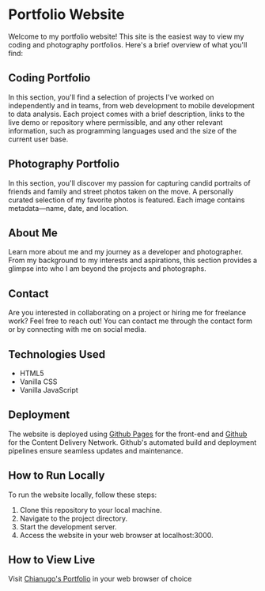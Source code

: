 # Portfolio Website

Welcome to my portfolio website! This site is the easiest way to view my coding and photography portfolios. Here's a brief overview of what you'll find:

## Coding Portfolio

In this section, you'll find a selection of projects I've worked on independently and in teams, from web development to mobile development to data analysis. Each project comes with a brief description, links to the live demo or repository where permissible, and any other relevant information, such as programming languages used and the size of the current user base.

## Photography Portfolio

In this section, you'll discover my passion for capturing candid portraits of friends and family and street photos taken on the move. A personally curated selection of my favorite photos is featured. Each image contains metadata—name, date, and location.

## About Me

Learn more about me and my journey as a developer and photographer. From my background to my interests and aspirations, this section provides a glimpse into who I am beyond the projects and photographs.

## Contact

Are you interested in collaborating on a project or hiring me for freelance work? Feel free to reach out! You can contact me through the contact form or by connecting with me on social media.

## Technologies Used

- HTML5
- Vanilla CSS
- Vanilla JavaScript

## Deployment

The website is deployed using [Github Pages](https://pages.github.com/) for the front-end and [Github](https://gaac.vercel.app/) for the Content Delivery Network. Github's automated build and deployment pipelines ensure seamless updates and maintenance.

## How to Run Locally

To run the website locally, follow these steps:

1. Clone this repository to your local machine.
2. Navigate to the project directory.
3. Start the development server.
4. Access the website in your web browser at localhost:3000.

## How to View Live

Visit [Chianugo's Portfolio](https://chianugo.com) in your web browser of choice
